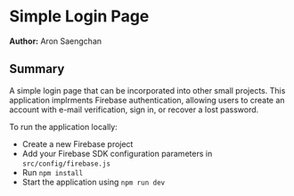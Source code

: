 # Simple Login Page

**Author:** Aron Saengchan

## Summary

A simple login page that can be incorporated into other small projects. This application implrments Firebase authentication, allowing users to create an account with e-mail verification, sign in, or recover a lost password.

To run the application locally:

- Create a new Firebase project
- Add your Firebase SDK configuration parameters in `src/config/firebase.js`
- Run `npm install`
- Start the application using `npm run dev`
